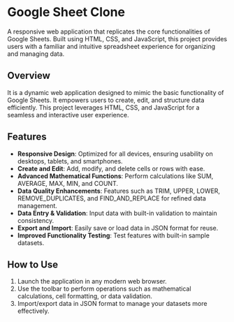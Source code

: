 # Google Sheet Clone
A responsive web application that replicates the core functionalities of Google Sheets. Built using HTML, CSS, and JavaScript, this project provides users with a familiar and intuitive spreadsheet experience for organizing and managing data.

## Overview
It is a dynamic web application designed to mimic the basic functionality of Google Sheets. It empowers users to create, edit, and structure data efficiently. This project leverages HTML, CSS, and JavaScript for a seamless and interactive user experience.

## Features
- **Responsive Design**: Optimized for all devices, ensuring usability on desktops, tablets, and smartphones.
- **Create and Edit**: Add, modify, and delete cells or rows with ease.
- **Advanced Mathematical Functions**: Perform calculations like SUM, AVERAGE, MAX, MIN, and COUNT.
- **Data Quality Enhancements**: Features such as TRIM, UPPER, LOWER, REMOVE_DUPLICATES, and FIND_AND_REPLACE for refined data management.
- **Data Entry & Validation**: Input data with built-in validation to maintain consistency.
- **Export and Import**: Easily save or load data in JSON format for reuse.
- **Improved Functionality Testing**: Test features with built-in sample datasets.

## How to Use
1. Launch the application in any modern web browser.
2. Use the toolbar to perform operations such as mathematical calculations, cell formatting, or data validation.
3. Import/export data in JSON format to manage your datasets more effectively.
